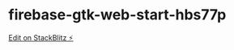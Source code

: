 # firebase-gtk-web-start-hbs77p

[Edit on StackBlitz ⚡️](https://stackblitz.com/edit/firebase-gtk-web-start-hbs77p)